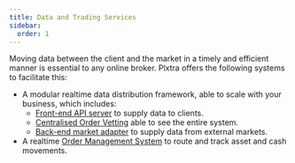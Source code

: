 ```yaml
---
title: Data and Trading Services
sidebar:
  order: 1
---
```


Moving data between the client and the market in a timely and efficient manner is essential to any online broker. Plxtra offers the following systems to facilitate this:

* A modular realtime data distribution framework, able to scale with your business, which includes:
  * [Front-end API server](./zenith-proxy) to supply data to clients.
  * [Centralised Order Vetting](./zenith-agent) able to see the entire system.
  * [Back-end market adapter](./zenith-feed) to supply data from external markets.
* A realtime [Order Management System](./order-management) to route and track asset and cash movements.

